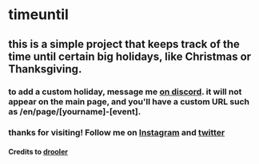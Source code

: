 # timeuntil
## this is a simple project that keeps track of the time until certain big holidays, like Christmas or Thanksgiving.
### to add a custom holiday, message me [on discord](https://gg.gg/froztdisc). it will not appear on the main page, and you'll have a custom URL such as /en/page/[yourname]-[event].
### thanks for visiting! Follow me on [Instagram](https://instagram.com/frozt.sk8z) and [twitter](https://twitter.com/@frozt_sk8z)
#### Credits to [drooler](https://github.com/bijenmanlol)
